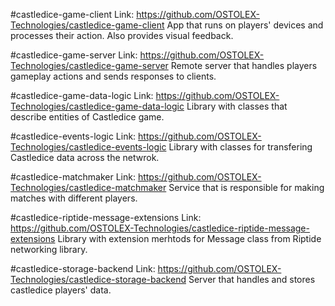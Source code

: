 #castledice-game-client
Link: https://github.com/OSTOLEX-Technologies/castledice-game-client
App that runs on players' devices and processes their action. Also provides visual feedback.

#castledice-game-server
Link: https://github.com/OSTOLEX-Technologies/castledice-game-server
Remote server that handles players gameplay actions and sends responses to clients.

#castledice-game-data-logic
Link: https://github.com/OSTOLEX-Technologies/castledice-game-data-logic
Library with classes that describe entities of Castledice game.

#castledice-events-logic
Link: https://github.com/OSTOLEX-Technologies/castledice-events-logic
Library with classes for transfering Castledice data across the netwrok.

#castledice-matchmaker
Link: https://github.com/OSTOLEX-Technologies/castledice-matchmaker
Service that is responsible for making matches with different players.

#castledice-riptide-message-extensions
Link: https://github.com/OSTOLEX-Technologies/castledice-riptide-message-extensions
Library with extension merhtods for Message class from Riptide networking library.

#castledice-storage-backend
Link: https://github.com/OSTOLEX-Technologies/castledice-storage-backend
Server that handles and stores castledice players' data.
